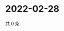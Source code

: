 # 2022-02-28

共 0 条

<!-- BEGIN WEIBO -->
<!-- 最后更新时间 Mon Feb 28 2022 22:11:32 GMT+0800 (China Standard Time) -->

<!-- END WEIBO -->
